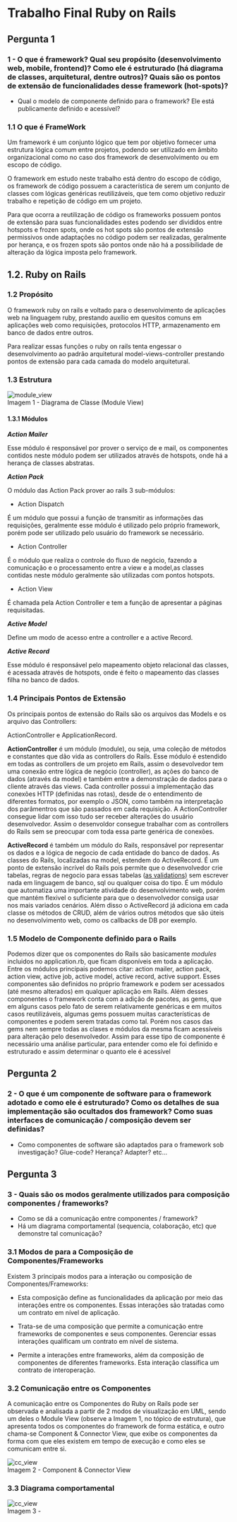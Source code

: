 # Trabalho Final Ruby on Rails

## Pergunta 1
### 1 - O que é framework? Qual seu propósito (desenvolvimento web, mobile, frontend)? Como ele é estruturado (há diagrama de classes, arquitetural, dentre outros)? Quais são os pontos de extensão de funcionalidades desse framework (hot-spots)? <br>
- Qual o modelo de componente definido para o framework? Ele está publicamente definido e acessível? <br>

### 1.1 O que é FrameWork

  Um framework é um conjunto lógico que tem por objetivo fornecer uma estrutura lógica comum entre projetos, podendo ser utilizado em âmbito organizacional como no caso dos framework de desenvolvimento ou em escopo de código.

  O framework em estudo neste trabalho está dentro do escopo de código, os framework de código possuem a característica de serem um conjunto de classes com lógicas genéricas reutilizáveis, que tem como objetivo reduzir trabalho e repetição de código em um projeto.

  Para que ocorra a reutilização de código os frameworks possuem pontos de extensão para suas funcionalidades estes podendo ser divididos entre hotspots e frozen spots, onde os hot spots são pontos de extensão permissivos onde adaptações no código podem ser realizadas, geralmente por herança, e os frozen spots são pontos onde não há a possibilidade de alteração da lógica imposta pelo framework.

  ## 1.2. Ruby on Rails

  ### 1.2 Propósito

  O framework ruby on rails e voltado para o desenvolvimento de aplicações web na linguagem ruby, prestando auxílio em quesitos comuns em aplicações web como requisições, protocolos HTTP, armazenamento em banco de dados entre outros.

  Para realizar essas funções o ruby on rails tenta engessar o desenvolvimento ao padrão arquitetural model-views-controller prestando pontos de extensão para cada camada do modelo arquitetural.

  ### 1.3 Estrutura

  ![module_view](./imgs/static_view.png)<br>
  Imagem 1 - Diagrama de Classe (Module View)

  #### 1.3.1 Módulos

  ***Action Mailer***

  Esse módulo é responsável por prover o serviço de e mail, os componentes contidos neste módulo podem ser utilizados através de hotspots, onde há a herança de classes abstratas.

  ***Action Pack***

  O módulo das  Action Pack prover ao rails 3 sub-módulos:

  * Action Dispatch

  É um módulo que possui a função de transmitir as informações das requisições, geralmente esse módulo é utilizado pelo próprio framework,
  porém pode ser utilizado pelo usuário do framework se necessário.

  * Action Controller

  É o módulo que realiza o controle do fluxo de negócio, fazendo a comunicação e o processamento entre a view e a model,as classes contidas neste módulo geralmente são utilizadas com pontos hotspots.

  * Action View

  É chamada pela Action Controller e tem a função de apresentar a páginas requisitadas.

  ***Active Model***

  Define um modo de acesso entre a controller e a active Record.

  ***Active Record***

  Esse módulo é responsável pelo mapeamento objeto relacional das classes, é acessada através de hotspots, onde é feito o mapeamento das classes filha no banco de dados.

### 1.4 Principais Pontos de Extensão
Os principais pontos de extensão do Rails são os arquivos das Models e os arquivo das Controllers:

ActionController e ApplicationRecord.

**ActionController** é um módulo (module), ou seja, uma coleção de métodos e constantes que dão vida as controllers do Rails. Esse módulo é estendido em todas as controllers de um projeto em Rails, assim o desevolvedor tem uma conexão entre lógica de negócio (controller), as ações do banco de dados (através da model) e também entre a demonstração de dados para o cliente através das views. Cada controller possui a implementação das conexões HTTP (definidas nas rotas), desde de o entendimento de diferentes formatos, por exemplo o JSON, como também na interpretação dos parâmentros que são passados em cada requisição. A ActionController consegue lidar com isso tudo ser receber alterações do usuário desenvolvedor. Assim o desenvoldor consegue trabalhar com as controllers do Rails sem se preocupar com toda essa parte genérica de conexões.

**ActiveRecord** é também um módulo do Rails, responsável por representar os dados e a lógica de negocio de cada entidade do banco de dados. As classes do Rails, localizadas na model, estendem do ActiveRecord. É um ponto de extensão incrível do Rails pois permite que o desenvolvedor crie tabelas, regras de negocio para essas tabelas ([as validations](http://guides.rubyonrails.org/active_record_validations.html)) sem escrever nada em linguagem de banco, sql ou qualquer coisa do tipo. É um módulo que automatiza uma importante atividade do desenvolvimento web, porém que mantém flexivel o suficiente para que o desenvolvedor consiga usar nos mais variados cenários. Além disso o ActiveRecord já adiciona em cada classe os métodos de CRUD, além de vários outros métodos que são úteis no desenvolvimento web, como os callbacks de DB por exemplo.

### 1.5 Modelo de Componente definido para o Rails
Podemos dizer que os componentes do Rails são basicamente *modules* incluidos no application.rb, que ficam disponíveis em toda a aplicação. Entre os módulos principais podemos citar: action mailer, action pack, action view, active job, active model, active record, active support. Esses componentes são definidos no próprio framework e podem ser acessados (até mesmo alterados) em qualquer aplicação em Rails. Além desses componentes o framework conta com a adição de pacotes, as gems, que em alguns casos pelo fato de serem relativamente genéricas e em muitos casos reutilizáveis, algumas gems possuem muitas características de componentes e podem serem tratadas como tal. Porém nos casos das gems nem sempre todas as clases e módulos da mesma ficam acessíveis para alteração pelo desenvolvedor. Assim para esse tipo de componente é necessário uma análise particular, para entender como ele foi definido e estruturado e assim determinar o quanto ele é acessível

## Pergunta 2
### 2 - O que é um componente de software para o framework adotado e como ele é estruturado? Como os detalhes de sua implementação são ocultados dos framework? Como suas interfaces de comunicação / composição devem ser definidas?<br>
- Como componentes de software são adaptados para o framework sob investigação? Glue-code? Herança? Adapter? etc...

## Pergunta 3
### 3 - Quais são os modos  geralmente utilizados para composição componentes / frameworks?<br>
- Como se dá a comunicação entre componentes / framework?<br>
- Há um diagrama comportamental (sequencia, colaboração, etc) que demonstre tal comunicação?



### 3.1 Modos de para a Composição de Componentes/Frameworks

Existem 3 principais modos para a interação ou composição de Componentes/Frameworks:

- Esta composição define as funcionalidades da aplicação por meio das interações entre os componentes. Essas interações são tratadas como um contrato em nível de aplicação.

- Trata-se de uma composição que permite a comunicação entre frameworks de componentes e seus componentes. Gerenciar essas interações qualificam um contrato em nível de sistema.

- Permite a interações entre frameworks, além da composição de componentes de diferentes frameworks. Esta interação classifica um contrato de interoperação.


### 3.2 Comunicação entre os Componentes

A comunicação entre os Componentes do Ruby on Rails pode ser observada e analisada a partir de 2 modos de visualização em UML, sendo um deles o Module View (observe a Imagem 1, no tópico de estrutura), que apresenta todos os componentes do framework de forma estática, e outro chama-se Component & Connector View, que exibe os componentes da forma com que eles existem em tempo de execução e como eles se comunicam entre si.

![cc_view](./imgs/dynamic_view.png)<br>
Imagem 2 - Component & Connector View

### 3.3 Diagrama comportamental

![cc_view](./imgs/rails_diagram.png)<br>
Imagem 3 -
